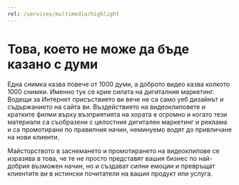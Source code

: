 ```yaml
---
rel: /services/multimedia/highlight
---
```

# Това, което не може да бъде казано с думи
Една снимка казва повече от 1000 думи, а доброто видео казва колкото 1000 снимки. Именно тук се крие силата на дигиталния маркетинг. Водещи за Интернет присъствието ви вече не са само уеб дизайнът и съдържанието на сайта ви. Въздействието на видеоклиповете и кратките филми върху възприятията на хората е огромно и когато тези материали са съобразени с цялостния дигитален маркетинг и реклама и са промотирани по правилния начин, неминуемо водят до привличане на нови клиенти.

Майсторството в заснемането и промотирането на видеоклипове се изразява в това, че те не просто представят вашия бизнес по най-добрия възможен начин, но и създават силни емоции и превръщат клиентите ви в истински почитатели на вашия продукт или услуга.
